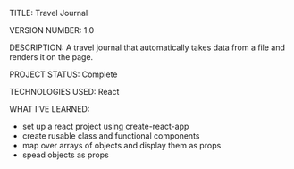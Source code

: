TITLE: Travel Journal

VERSION NUMBER: 1.0

DESCRIPTION: A travel journal that automatically takes data from a file and renders it on the page.

PROJECT STATUS: Complete

TECHNOLOGIES USED: React

WHAT I'VE LEARNED:

- set up a react project using create-react-app
- create rusable class and functional components
- map over arrays of objects and display them as props
- spead objects as props
